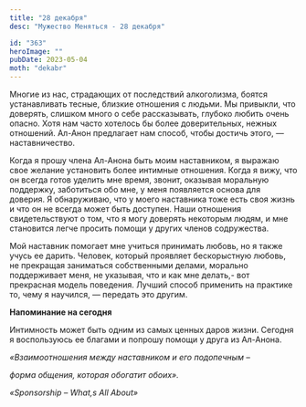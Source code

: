```yaml
---
title: "28 декабря"
desc: "Мужество Меняться - 28 декабря"

id: "363"
heroImage: ""
pubDate: 2023-05-04
moth: "dekabr"
---
```


Многие из нас, страдающих от последствий алкоголизма, боятся устанавливать
тесные, близкие отношения с людьми. Мы привыкли, что доверять, слишком много о
себе рассказывать, глубоко любить очень опасно. Хотя нам часто хотелось бы
более доверительных, нежных отношений. Ал-Анон предлагает нам способ, чтобы
достичь этого, — наставничество.

Когда я прошу члена Ал-Анона быть моим наставником, я выражаю свое желание
установить более интимные отношения. Когда я вижу, что он всегда готов уделить
мне время, звонит, оказывая моральную поддержку, заботиться обо мне, у меня
появляется основа для доверия. Я обнаруживаю, что у моего наставника тоже есть
своя жизнь и что он не всегда может быть доступен. Наши отношения
свидетельствуют о том, что я могу доверять некоторым людям, и мне становится
легче просить помощи у других членов содружества.

Мой наставник помогает мне учиться принимать любовь, но я также учусь ее
дарить. Человек, который проявляет бескорыстную любовь, не прекращая
заниматься собственными делами, морально поддерживает меня, не указывая, что и
как мне делать,- вот прекрасная модель поведения. Лучший способ применить на
практике то, чему я научился, — передать это другим.

**Напоминание на сегодня**

Интимность может быть одним из самых ценных даров жизни. Сегодня я
воспользуюсь ее благами и попрошу помощи у друга из Ал-Анона.

_«Взаимоотношения между наставником и его подопечным –_

_форма общения, которая обогатит обоих»._

_«Sponsorship – What,s All About»_
